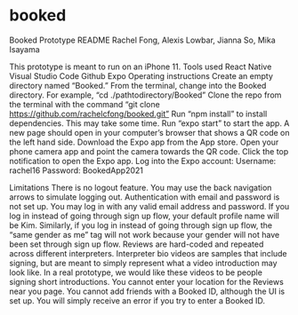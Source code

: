 # booked

Booked Prototype README
Rachel Fong, Alexis Lowbar, Jianna So, Mika Isayama

This prototype is meant to run on an iPhone 11.
Tools used
React Native
Visual Studio Code
Github
Expo
Operating instructions
Create an empty directory named “Booked.”
From the terminal, change into the Booked directory. For example, “cd ./pathtodirectory/Booked”
Clone the repo from the terminal with the command “git clone https://github.com/rachelcfong/booked.git”
Run “npm install” to install dependencies. This may take some time.
Run “expo start” to start the app. A new page should open in your computer’s browser that shows a QR code on the left hand side.
Download the Expo app from the App store.
Open your phone camera app and point the camera towards the QR code. Click the top notification to open the Expo app.
Log into the Expo account:
Username: rachel16
Password: BookedApp2021

Limitations
There is no logout feature. You may use the back navigation arrows to simulate logging out.
Authentication with email and password is not set up. You may log in with any valid email address and password.
If you log in instead of going through sign up flow, your default profile name will be Kim.
Similarly, if you log in instead of going through sign up flow, the “same gender as me” tag will not work because your gender will not have been set through sign up flow.
Reviews are hard-coded and repeated across different interpreters.
Interpreter bio videos are samples that include signing, but are meant to simply represent what a video introduction may look like. In a real prototype, we would like these videos to be people signing short introductions.
You cannot enter your location for the Reviews near you page.
You cannot add friends with a Booked ID, although the UI is set up. You will simply receive an error if you try to enter a Booked ID.
